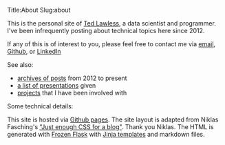 Title:About
Slug:about

This is the personal site of [Ted Lawless](https://www.linkedin.com/in/ted-lawless-bb30b65), a data scientist and programmer. I've been infrequently posting about technical topics here since 2012. 

If any of this is of interest to you, please feel free to contact me via <a
      href="mailto:lawlesst+blog@gmail.com.com">email</a>, <a href="https://github.com/lawlesst">Github</a>, or
    <a href="https://www.linkedin.com/in/ted-lawless-bb30b65/">LinkedIn</a>

See also:

* [archives of posts](./archives.html) from 2012 to present
* [a list of presentations](./presentations.html) given
* [projects](./projects.html) that I have been involved with


Some technical details: 

This site is hosted via [Github pages](https://pages.github.com/). The site layout is adapted from Niklas Fasching's ["Just enough CSS for a blog"](https://niklasfasching.de/posts/just-enough-css/). Thank you Niklas. The HTML is generated with [Frozen Flask](https://github.com/Frozen-Flask/Frozen-Flask) with [Jinja templates](https://jinja.palletsprojects.com/en/3.1.x/) and markdown files.